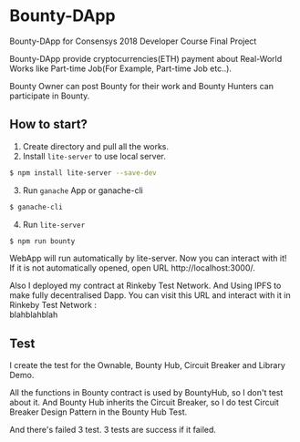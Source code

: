 # Bounty-DApp
Bounty-DApp for Consensys 2018 Developer Course Final Project

Bounty-DApp provide cryptocurrencies(ETH) payment about Real-World Works like Part-time Job(For Example, Part-time Job etc..).

Bounty Owner can post Bounty for their work and Bounty Hunters can participate in Bounty.

## How to start?
1. Create directory and pull all the works.
2. Install ```lite-server``` to use local server.
```bash
$ npm install lite-server --save-dev
```
3. Run ```ganache``` App or ganache-cli
```bash
$ ganache-cli
```
4. Run ```lite-server```
```bash
$ npm run bounty
```

WebApp will run automatically by lite-server. Now you can interact with it!  
If it is not automatically opened, open URL http://localhost:3000/.  

Also I deployed my contract at Rinkeby Test Network. And Using IPFS to make fully decentralised Dapp.
You can visit this URL and interact with it in Rinkeby Test Network :  
blahblahblah

## Test
I create the test for the Ownable, Bounty Hub, Circuit Breaker and Library Demo.

All the functions in Bounty contract is used by BountyHub, so I don't test about it. And Bounty Hub inherits the Circuit Breaker, so I do test Circuit Breaker Design Pattern in the Bounty Hub Test.

And there's failed 3 test. 3 tests are success if it failed.
